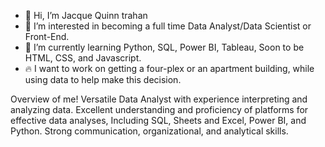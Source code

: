 - 👋 Hi, I’m Jacque Quinn trahan
- 👀 I’m interested in becoming a full time Data Analyst/Data Scientist or Front-End.
- 🌱 I’m currently learning Python, SQL, Power BI, Tableau, Soon to be HTML, CSS, and Javascript.
- :fire: I want to work on getting a four-plex or an apartment building, while using data to help make this decision.

Overview of me!
Versatile Data Analyst with experience interpreting and analyzing data. Excellent understanding and proficiency of platforms for effective data analyses, Including SQL, Sheets and Excel, Power BI, and Python. Strong communication, organizational, and analytical skills.


<!---
Jtrahan88/Jtrahan88 is a ✨ special ✨ repository because its `README.md` (this file) appears on your GitHub profile.
You can click the Preview link to take a look at your changes.
--->
